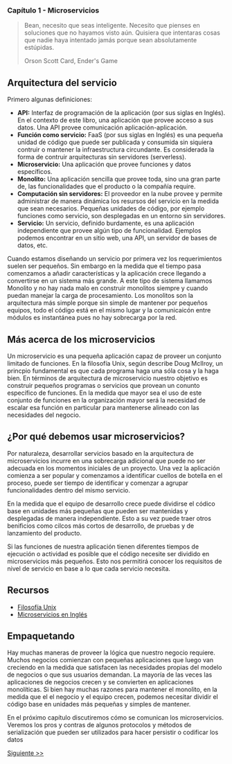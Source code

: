 ### Capítulo 1 - Microservicios

> Bean, necesito que seas inteligente. Necesito que pienses en soluciones que
> no hayamos visto aún. Quisiera que intentaras cosas que nadie haya intentado
> jamás porque sean absolutamente estúpidas.
>
> Orson Scott Card, Ender's Game

## Arquitectura del servicio

Primero algunas definiciones:

* **API:** Interfaz de programación de la aplicación (por sus siglas en Inglés).
En el contexto de este libro, una aplicación que provee acceso a sus datos. Una
API provee comunicación aplicación-aplicación.
* **Función como servicio:** FaaS (por sus siglas en Inglés) es una pequeña
unidad de código que puede ser publicada y consumida sin siquiera contruir o
mantener la infraestructura circundante. Es considerada la forma de contruir
arquitecturas sin servidores (serverless).
* **Microservicio:** Una aplicación que provee funciones y datos específicos.
* **Monolito:** Una aplicación sencilla que provee toda, sino una gran parte de,
las funcionalidades que el producto o la compañía require.
* **Computación sin servidores:** El proveedor en la nube provee y permite
administrar de manera dinámica los resursos del servicio en la medida que sean
necesarios. Pequeñas unidades de código, por ejemplo funciones como servicio,
son desplegadas en un entorno sin servidores.
* **Servicio:** Un servicio, definido burdamente, es una aplicación independiente
que provee algún tipo de funcionalidad. Ejemplos podemos encontrar en un sitio
web, una API, un servidor de bases de datos, etc.

Cuando estamos diseñando un servicio por primera vez los requerimientos suelen
ser pequeños. Sin embargo en la medida que el tiempo pasa comenzamos a añadir
características y la aplicación crece llegando a convertirse en un sistema más
grande. A este tipo de sistema llamamos Monolito y no hay nada malo en construir
monolitos siempre y cuando puedan manejar la carga de procesamiento. Los
monolitos son la arquitectura más simple porque sin simple de mantener por
pequeños equipos, todo el código está en el mismo lugar y la comunicaicón entre
módulos es instantánea pues no hay sobrecarga por la red.

## Más acerca de los microservicios

Un microservicio es una pequeña aplicación capaz de proveer un conjunto limitado
de funciones. En la filosofía Unix, según describe Doug McIlroy, un princpio
fundamental es que cada programa haga una sóla cosa y la haga bien. En términos
de arquitectura de microservicio nuestro objetivo es construir pequeños programas
o servicios que provean un conunto específico de funciones. En la medida que
mayor sea el uso de este conjunto de funciones en la organización mayor será la
necesidad de escalar esa función en particular para mantenerse alineado con las
necesidades del negocio.

## ¿Por qué debemos usar microservicios?

Por naturaleza, desarrollar servicios basado en la arquitectura de microservicios
incurre en una sobrecarga adicional que puede no ser adecuada en los momentos
iniciales de un proyecto. Una vez la aplicación comienza a ser popular y
comenzamos a identificar cuellos de botella en el proceso, puede ser tiempo de
identificar y comenzar a agrupar funcionalidades dentro del mismo servicio.

En la medida que el equipo de desarrollo crece puede dividirse el códico base en
unidades más pequeñas que pueden ser mantenidas y desplegadas de manera
independiente. Esto a su vez puede traer otros benificios como cilcos más cortos
de desarrollo, de pruebas y de lanzamiento del producto.

Si las funciones de nuestra aplicación tienen diferentes tiempos de ejecución o
actividad es posible que el código necesite ser dividido en microservicios más
pequeños. Esto nos permitirá conocer los requisitos de nivel de servicio en base
a lo que cada servicio necesita.

## Recursos

* [Filosofía Unix][]
* [Microservicios en Inglés][] 

## Empaquetando

Hay muchas maneras de proveer la lógica que nuestro negocio requiere. Muchos
negocios comienzan con pequeñas aplicaciones que luego van creciendo en la
medida que satisfacen las necesidades propias del modelo de negocios o que sus
usuarios demandan. La mayoría de las veces las aplicaciones de negocios crecen
y se convierten en aplicaciones monolíticas. Si bien hay muchas razones para
mantener el monolito, en la medida que el el negocio y el equipo crecen, podemos
necesitar dividir el código base en unidades más pequeñas y simples de mantener.

En el próximo capítulo discutiremos cómo se comunican los microservicios.
Veremos los pros y contras de algunos protocolos y métodos de serialización
que pueden ser utilizados para hacer persistir o codificar los datos

[Siguiente >>](030-chapter-02.es.md)

[Filosofía Unix]: https://es.wikipedia.org/wiki/Filosof%C3%ADa_de_Unix
[Microservicios en Inglés]: https://martinfowler.com/articles/microservices.html
